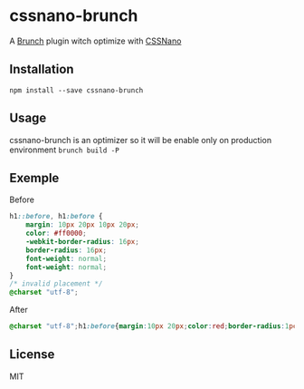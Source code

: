 cssnano-brunch
===============

A [Brunch][] plugin witch optimize with [CSSNano][]

Installation
-------

`npm install --save cssnano-brunch`

Usage
-------

cssnano-brunch is an optimizer so it will be enable only on production environment `brunch build -P`

Exemple
-------
Before
```css
h1::before, h1:before {
    margin: 10px 20px 10px 20px;
    color: #ff0000;
    -webkit-border-radius: 16px;
    border-radius: 16px;
    font-weight: normal;
    font-weight: normal;
}
/* invalid placement */
@charset "utf-8";
```
After
```css
@charset "utf-8";h1:before{margin:10px 20px;color:red;border-radius:1pc;font-weight:400}
```

License
-------

MIT

[Brunch]: http://brunch.io
[CSSNano]: http://cssnano.co
